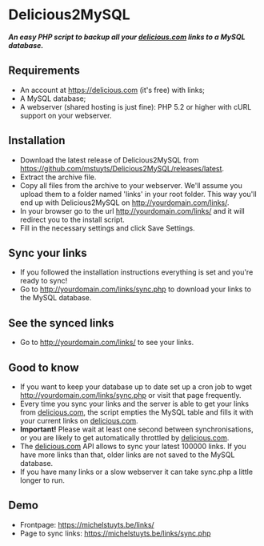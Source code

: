 # Delicious2MySQL
__*An easy PHP script to backup all your [delicious.com](https://delicious.com) links to a MySQL database.*__

## Requirements
* An account at https://delicious.com (it's free) with links;
* A MySQL database;
* A webserver (shared hosting is just fine): PHP 5.2 or higher with cURL support on your webserver.

## Installation
* Download the latest release of Delicious2MySQL from https://github.com/mstuyts/Delicious2MySQL/releases/latest.
* Extract the archive file.
* Copy all files from the archive to your webserver. We'll assume you upload them to a folder named 'links' in your root folder. This way you'll end up with Delicious2MySQL on http://yourdomain.com/links/. 
* In your browser go to the url http://yourdomain.com/links/ and it will redirect you to the install script.
* Fill in the necessary settings and click Save Settings.

## Sync your links
* If you followed the installation instructions everything is set and you're ready to sync!
* Go to http://yourdomain.com/links/sync.php to download your links to the MySQL database.

## See the synced links
* Go to http://yourdomain.com/links/ to see your links.

## Good to know
* If you want to keep your database up to date set up a cron job to wget http://yourdomain.com/links/sync.php or visit that page frequently.
* Every time you sync your links and the server is able to get your links from [delicious.com](https://delicious.com), the script empties the MySQL table and fills it with your current links on [delicious.com](https://delicious.com).
* **Important!** Please wait at least one second between synchronisations, or you are likely to get automatically throttled by [delicious.com](https://delicious.com). 
* The [delicious.com](https://delicious.com) API allows to sync your latest 100000 links. If you have more links than that, older links are not saved to the MySQL database.
* If you have many links or a slow webserver it can take sync.php a little longer to run.

## Demo
* Frontpage: https://michelstuyts.be/links/
* Page to sync links: https://michelstuyts.be/links/sync.php